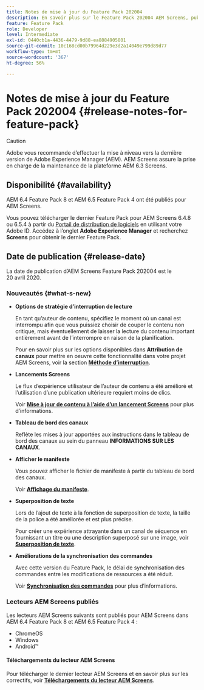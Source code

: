 ```yaml
---
title: Notes de mise à jour du Feature Pack 202004
description: En savoir plus sur le Feature Pack 202004 AEM Screens, publié le 20 avril 2020.
feature: Feature Pack
role: Developer
level: Intermediate
exl-id: 0440cb1a-4436-4479-9d88-ea8884905801
source-git-commit: 10c168cd00b79964d229e3d2a14049e799d89d77
workflow-type: tm+mt
source-wordcount: '367'
ht-degree: 56%

---
```


# Notes de mise à jour du Feature Pack 202004 {#release-notes-for-feature-pack}

>[!CAUTION]
>
>Adobe vous recommande d’effectuer la mise à niveau vers la dernière version de Adobe Experience Manager (AEM). AEM Screens assure la prise en charge de la maintenance de la plateforme AEM 6.3 Screens.

## Disponibilité {#availability}

AEM 6.4 Feature Pack 8 et AEM 6.5 Feature Pack 4 ont été publiés pour AEM Screens.

Vous pouvez télécharger le dernier Feature Pack pour AEM Screens 6.4.8 ou 6.5.4 à partir du [Portail de distribution de logiciels](https://experience.adobe.com/#/downloads/content/software-distribution/en/aem.html) en utilisant votre Adobe ID. Accédez à l’onglet **Adobe Experience Manager** et recherchez **Screens** pour obtenir le dernier Feature Pack.

## Date de publication {#release-date}

La date de publication d’AEM Screens Feature Pack 202004 est le 20 avril 2020.

### Nouveautés {#what-s-new}

* **Options de stratégie d’interruption de lecture**

  En tant qu’auteur de contenu, spécifiez le moment où un canal est interrompu afin que vous puissiez choisir de couper le contenu non critique, mais éventuellement de laisser la lecture du contenu important entièrement avant de l’interrompre en raison de la planification.

  Pour en savoir plus sur les options disponibles dans **Attribution de canaux** pour mettre en oeuvre cette fonctionnalité dans votre projet AEM Screens, voir la section **[Méthode d’interruption](/help/user-guide/channel-assignment.md#interruption-method-channel)**.

* **Lancements Screens**

  Le flux d’expérience utilisateur de l’auteur de contenu a été amélioré et l’utilisation d’une publication ultérieure requiert moins de clics.

  Voir **[Mise à jour de contenu à l’aide d’un lancement Screens](launches.md)** pour plus d’informations.

* **Tableau de bord des canaux**

  Reflète les mises à jour apportées aux instructions dans le tableau de bord des canaux au sein du panneau **INFORMATIONS SUR LES CANAUX**.


* **Afficher le manifeste**

  Vous pouvez afficher le fichier de manifeste à partir du tableau de bord des canaux.

  Voir **[Affichage du manifeste](/help/user-guide/managing-channels.md#view-manifest)**.

* **Superposition de texte**

  Lors de l’ajout de texte à la fonction de superposition de texte, la taille de la police a été améliorée et est plus précise.

  Pour créer une expérience attrayante dans un canal de séquence en fournissant un titre ou une description superposé sur une image, voir **[Superposition de texte](text-overlay.md)**.

* **Améliorations de la synchronisation des commandes**

  Avec cette version du Feature Pack, le délai de synchronisation des commandes entre les modifications de ressources a été réduit.

  Voir **[Synchronisation des commandes](using-command-sync.md)** pour plus d’informations.

### Lecteurs AEM Screens publiés

Les lecteurs AEM Screens suivants sont publiés pour AEM Screens dans AEM 6.4 Feature Pack 8 et AEM 6.5 Feature Pack 4 :

* ChromeOS
* Windows
* Android™

#### Téléchargements du lecteur AEM Screens

Pour télécharger le dernier lecteur AEM Screens et en savoir plus sur les correctifs, voir **[Téléchargements du lecteur AEM Screens](https://download.macromedia.com/screens/)**.
